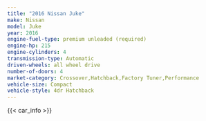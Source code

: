 ```yaml
---
title: "2016 Nissan Juke"
make: Nissan
model: Juke
year: 2016
engine-fuel-type: premium unleaded (required)
engine-hp: 215
engine-cylinders: 4
transmission-type: Automatic
driven-wheels: all wheel drive
number-of-doors: 4
market-category: Crossover,Hatchback,Factory Tuner,Performance
vehicle-size: Compact
vehicle-style: 4dr Hatchback
---
```


{{< car_info >}}
